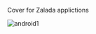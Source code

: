 Cover for Zalada applictions

![android1](https://github.com/user-attachments/assets/28c14ea0-6ac5-4c9b-b297-bf8e355c78c1)
